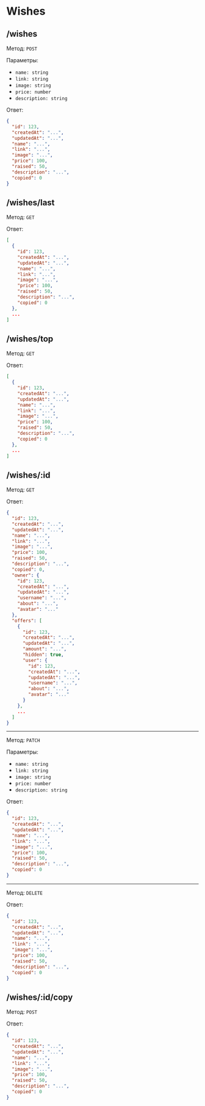 # Wishes

## /wishes

Метод: `POST`

Параметры:

- `name: string`
- `link: string`
- `image: string`
- `price: number`
- `description: string`

Ответ:

```json
{
  "id": 123,
  "createdAt": "...",
  "updatedAt": "...",
  "name": "...",
  "link": "...",
  "image": "...",
  "price": 100,
  "raised": 50,
  "description": "...",
  "copied": 0
}
```

## /wishes/last

Метод: `GET`

Ответ:

```json
[
  {
    "id": 123,
    "createdAt": "...",
    "updatedAt": "...",
    "name": "...",
    "link": "...",
    "image": "...",
    "price": 100,
    "raised": 50,
    "description": "...",
    "copied": 0
  },
  ...
]
```

## /wishes/top

Метод: `GET`

Ответ:

```json
[
  {
    "id": 123,
    "createdAt": "...",
    "updatedAt": "...",
    "name": "...",
    "link": "...",
    "image": "...",
    "price": 100,
    "raised": 50,
    "description": "...",
    "copied": 0
  },
  ...
]
```

## /wishes/:id

Метод: `GET`

Ответ:

```json
{
  "id": 123,
  "createdAt": "...",
  "updatedAt": "...",
  "name": "...",
  "link": "...",
  "image": "...",
  "price": 100,
  "raised": 50,
  "description": "...",
  "copied": 0,
  "owner": {
    "id": 123,
    "createdAt": "...",
    "updatedAt": "...",
    "username": "...",
    "about": "...",
    "avatar": "..."
  },
  "offers": [
    {
      "id": 123,
      "createdAt": "...",
      "updatedAt": "...",
      "amount": "...",
      "hidden": true,
      "user": {
        "id": 123,
        "createdAt": "...",
        "updatedAt": "...",
        "username": "...",
        "about": "...",
        "avatar": "..."
      }
    },
    ...
  ]
}
```

---

Метод: `PATCH`

Параметры:

- `name: string`
- `link: string`
- `image: string`
- `price: number`
- `description: string`

Ответ:

```json
{
  "id": 123,
  "createdAt": "...",
  "updatedAt": "...",
  "name": "...",
  "link": "...",
  "image": "...",
  "price": 100,
  "raised": 50,
  "description": "...",
  "copied": 0
}
```

---

Метод: `DELETE`

Ответ:

```json
{
  "id": 123,
  "createdAt": "...",
  "updatedAt": "...",
  "name": "...",
  "link": "...",
  "image": "...",
  "price": 100,
  "raised": 50,
  "description": "...",
  "copied": 0
}
```

## /wishes/:id/copy

Метод: `POST`

Ответ:

```json
{
  "id": 123,
  "createdAt": "...",
  "updatedAt": "...",
  "name": "...",
  "link": "...",
  "image": "...",
  "price": 100,
  "raised": 50,
  "description": "...",
  "copied": 0
}
```
